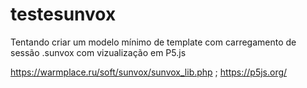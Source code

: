 # testesunvox
Tentando criar um modelo mínimo de template com carregamento de sessão .sunvox com vizualização em P5.js

https://warmplace.ru/soft/sunvox/sunvox_lib.php ;
https://p5js.org/
